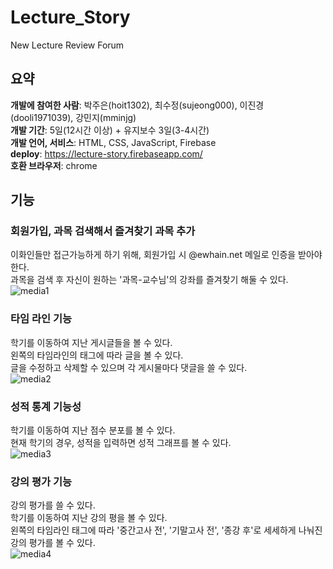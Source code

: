 # Lecture_Story
New Lecture Review Forum<br>

## 요약
**개발에 참여한 사람**: 박주은(hoit1302), 최수정(sujeong000), 이진경(dooli1971039), 강민지(mminjg)<br>
**개발 기간**: 5일(12시간 이상) + 유지보수 3일(3-4시간)<br>
**개발 언어, 서비스**: HTML, CSS, JavaScript, Firebase<br>
**deploy**: https://lecture-story.firebaseapp.com/<br>
**호환 브라우저**: chrome<br>

## 기능
### 회원가입, 과목 검색해서 즐겨찾기 과목 추가
이화인들만 접근가능하게 하기 위해, 회원가입 시 @ewhain.net 메일로 인증을 받아야 한다.<br>
과목을 검색 후 자신이 원하는 '과목-교수님'의 강좌를 즐겨찾기 해둘 수 있다.<br>
![media1](https://user-images.githubusercontent.com/68107000/103222970-99c23480-4968-11eb-8838-0491101af740.gif)

### 타임 라인 기능
학기를 이동하여 지난 게시글들을 볼 수 있다.<br>
왼쪽의 타임라인의 태그에 따라 글을 볼 수 있다.<br>
글을 수정하고 삭제할 수 있으며 각 게시물마다 댓글을 쓸 수 있다.<br>
![media2](https://user-images.githubusercontent.com/68107000/103222962-975fda80-4968-11eb-85dd-55c6ea0a8125.gif)

### 성적 통계 기능성

학기를 이동하여 지난 점수 분포를 볼 수 있다.<br>
현재 학기의 경우, 성적을 입력하면 성적 그래프를 볼 수 있다.<br>
![media3](https://user-images.githubusercontent.com/68107000/103222965-99299e00-4968-11eb-8335-8f270fd2bbe4.gif)

### 강의 평가 기능
강의 평가를 쓸 수 있다.<br>
학기를 이동하여 지난 강의 평을 볼 수 있다.<br>
왼쪽의 타임라인 태그에 따라 '중간고사 전', '기말고사 전', '종강 후'로 세세하게 나눠진 강의 평가를 볼 수 있다.<br>
![media4](https://user-images.githubusercontent.com/68107000/103222966-99299e00-4968-11eb-9a6c-66fd8be75aaa.gif)

